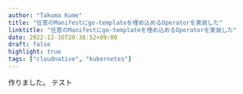 ```yaml
---
author: "Takuma Kume"
title: "任意のManifestにgo-templateを埋め込めるOperatorを実装した"
linktitle: "任意のManifestにgo-templateを埋め込めるOperatorを実装した"
date: 2022-12-16T20:38:52+09:00
draft: false
highlight: true
tags: ["cloudnative", "kubernetes"]
---
```


作りました。
テスト
